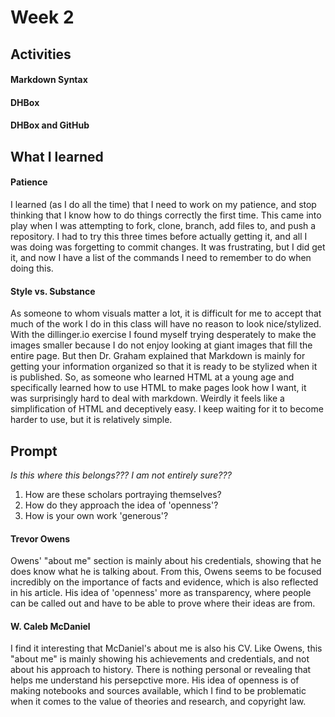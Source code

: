 # Week 2
## Activities
#### Markdown Syntax

#### DHBox

#### DHBox and GitHub

## What I learned

#### Patience
I learned (as I do all the time) that I need to work on my patience, and stop thinking that I know how to do things correctly the first time. This came into play when I was attempting to fork, clone, branch, add files to, and push a repository. I had to try this three times before actually getting it, and all I was doing was forgetting to commit changes. It was frustrating, but I did get it, and now I have a list of the commands I need to remember to do when doing this. 

#### Style vs. Substance
As someone to whom visuals matter a lot, it is difficult for me to accept that much of the work I do in this class will have no reason to look nice/stylized. With the dillinger.io exercise I found myself trying desperately to make the images smaller because I do not enjoy looking at giant images that fill the entire page. But then Dr. Graham explained that Markdown is mainly for getting your information organized so that it is ready to be stylized when it is published. So, as someone who learned HTML at a young age and specifically learned how to use HTML to make pages look how I want, it was surprisingly hard to deal with markdown. Weirdly it feels like a simplification of HTML and deceptively easy. I keep waiting for it to become harder to use, but it is relatively simple. 


## Prompt
*Is this where this belongs??? I am not entirely sure???*

1. How are these scholars portraying themselves?
2. How do they approach the idea of 'openness'?
3. How is your own work 'generous'?

#### Trevor Owens
Owens' "about me" section is mainly about his credentials, showing that he does know what he is talking about. From this, Owens seems to be focused incredibly on the importance of facts and evidence, which is also reflected in his article. His idea of 'openness' more as transparency, where people can be called out and have to be able to prove where their ideas are from.

#### W. Caleb McDaniel
I find it interesting that McDaniel's about me is also his CV. Like Owens, this "about me" is mainly showing his achievements and credentials, and not about his approach to history. There is nothing personal or revealing that helps me understand his persepctive more. His idea of openness is of making notebooks and sources available, which I find to be problematic when it comes to the value of theories and research, and copyright law. 


